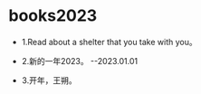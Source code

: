 # books2023

- 1.Read about a shelter that you take with you。

- 2.新的一年2023。 --2023.01.01

- 3.开年，王朔。
